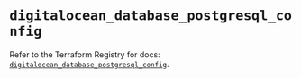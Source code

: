 # `digitalocean_database_postgresql_config`

Refer to the Terraform Registry for docs: [`digitalocean_database_postgresql_config`](https://registry.terraform.io/providers/digitalocean/digitalocean/2.62.0/docs/resources/database_postgresql_config).
